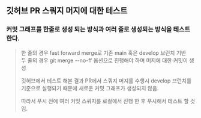 ## 깃허브 PR 스쿼지 머지에 대한 테스트
### 커밋 그래프를 한줄로 생성 되는 방식과 여러 줄로 생성되는 방식을 테스트한다.

> 한 줄의 경우 fast forward merge로 기존 main 혹은 develop 브런치 기반
> <br>
> 두 줄의 경우 git merge --no-ff 옵션으로 진행해야 하며 머지에 대한 커밋이 생성
> 
> 깃허브에서 테스트 해본 결과 PR에서 스쿼지 머지를 수행시 develop 브런치를 기준으로 실행되기 때문에 새로운 커밋 그래프가 생성되지 않음.
> 
> 따라서 푸시 전에 여러 커밋 스쿼지를 로컬에서 진행 한 후 푸시해서 테스트 할 것임.     
>
